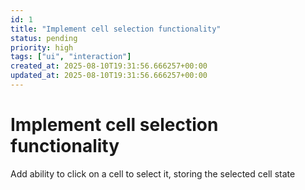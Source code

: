 ```yaml
---
id: 1
title: "Implement cell selection functionality"
status: pending
priority: high
tags: ["ui", "interaction"]
created_at: 2025-08-10T19:31:56.666257+00:00
updated_at: 2025-08-10T19:31:56.666257+00:00
---
```


# Implement cell selection functionality

Add ability to click on a cell to select it, storing the selected cell state